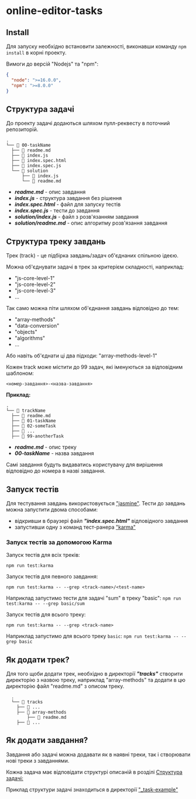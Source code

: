# online-editor-tasks

## Install

Для запуску необхідно встановити залежності, виконавши 
команду `npm install` в корні проекту.

Вимоги до версій "Nodejs" та "npm":

```json
{
  "node": ">=16.0.0",
  "npm": ">=8.0.0"
}
```

## Структура задачі

До проекту задачі додаються шляхом пулл-реквесту в поточний репозиторій.

  ```
  .
  └── 📁 00-taskName
    ├── 📄 readme.md
    ├── 📄 index.js
    ├── 📄 index.spec.html
    ├── 📄 index.spec.js
    └── 📁 solution
        ├── 📄 index.js
        └── 📄 readme.md
  ```
  
  * **_readme.md_** - опис завдання
  * **_index.js_** - структура завдання без рішення
  * **_index.spec.html_** - файл для запуску тестів
  * **_index.spec.js_** - тести до завдання
  * **_solution/index.js_** - файл з розв'язанням завдання
  * **_solution/readme.md_** - опис алгоритму розв'язання завдання

## Структура треку завдань

Трек (track) - це підбірка завдань/задач об'єднаних спільною ідеєю.

Можна об'єднувати задачі в трек за критерієм складності, наприклад:

* "js-core-level-1"
* "js-core-level-2"
* "js-core-level-3"
* ...

Так само можна піти шляхом об'єднання завдань відповідно до тем:

* "array-methods"
* "data-conversion"
* "objects"
* "algorithms"
* ...

Або навіть об'єднати ці два підходи: "array-methods-level-1"

Кожен track може містити до 99 задач, які іменуються за відповідним шаблоном:

```
<номер-завдання>-<назва-завдання>
```

**Приклад:**

  ```
  .
  └── 📁 trackName
    ├── 📄 readme.md
    ├── 📁 01-taskName
    ├── 📁 02-someTask
    ├── 📁 ... 
    ├── 📁 99-anotherTask
  ```

  * **_readme.md_** - опис треку
  * **_00-taskName_** - назва завдання
  
Самі завдання будуть видаватись користувачу для вирішення відповідно до номера в
назві завдання.

## Запуск тестів

Для тестування завдань використовується ["jasmine"](https://github.com/jasmine/jasmine).
Тести до завдань можна запустити двома способами:

* відкривши в браузері файл **_"index.spec.html"_** відповідного завдання 
* запустивши одну з команд тест-ранера ["karma"](https://karma-runner.github.io/latest/index.html)

### Запуск тестів за допомогою Karma

Запуск тестів для всіх треків:

```
npm run test:karma
```

Запуск тестів для певного завдання:

```
npm run test:karma -- --grep <track-name>/<test-name>
```

Наприклад запустимо тести для задачі "sum" в треку "basic":
`npm run test:karma -- --grep basic/sum`

Запуск тестів для всього треку:

```
npm run test:karma -- --grep <track-name>
```

Наприклад запустимо для всього треку `basic`:
`npm run test:karma -- --grep basic`

## Як додати трек?

Для того щоби додати трек, необхідно в директорії **_"tracks"_** створити директорію з
назвою треку, наприклад "array-methods" та додати в цю директорію файл "readme.md" 
з описом треку.

```
  .
  └── 📁 tracks
    ├── 📁 ... 
    ├── 📁 array-methods
        ├── 📄 readme.md
    ├── 📁 ... 
```

## Як додати завдання?

Завдання або задачі можна додавати як в наявні треки, так і створювати нові треки з
завданнями.

Кожна задача має відповідати структурі описаній в розділі [Структура задачі:](#структура-задачі)

Приклад структури задачі знаходиться в директорії ["_task-example"](./_task-example)
